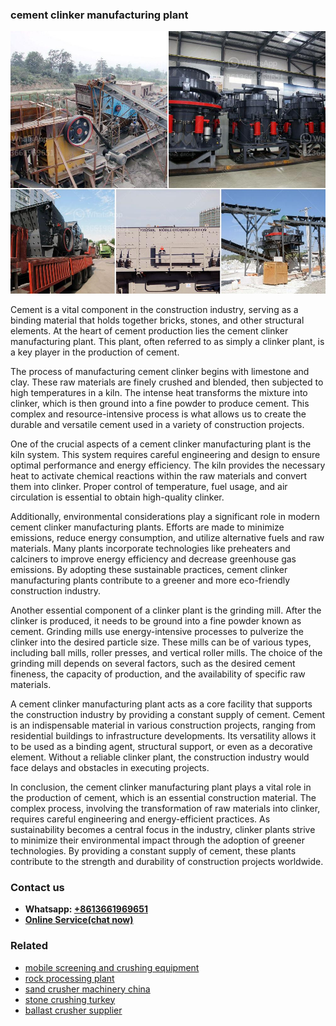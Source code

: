 <h3>cement clinker manufacturing plant</h3><img src='1708309254.jpg' alt=''><p>Cement is a vital component in the construction industry, serving as a binding material that holds together bricks, stones, and other structural elements. At the heart of cement production lies the cement clinker manufacturing plant. This plant, often referred to as simply a clinker plant, is a key player in the production of cement.</p><p>The process of manufacturing cement clinker begins with limestone and clay. These raw materials are finely crushed and blended, then subjected to high temperatures in a kiln. The intense heat transforms the mixture into clinker, which is then ground into a fine powder to produce cement. This complex and resource-intensive process is what allows us to create the durable and versatile cement used in a variety of construction projects.</p><p>One of the crucial aspects of a cement clinker manufacturing plant is the kiln system. This system requires careful engineering and design to ensure optimal performance and energy efficiency. The kiln provides the necessary heat to activate chemical reactions within the raw materials and convert them into clinker. Proper control of temperature, fuel usage, and air circulation is essential to obtain high-quality clinker.</p><p>Additionally, environmental considerations play a significant role in modern cement clinker manufacturing plants. Efforts are made to minimize emissions, reduce energy consumption, and utilize alternative fuels and raw materials. Many plants incorporate technologies like preheaters and calciners to improve energy efficiency and decrease greenhouse gas emissions. By adopting these sustainable practices, cement clinker manufacturing plants contribute to a greener and more eco-friendly construction industry.</p><p>Another essential component of a clinker plant is the grinding mill. After the clinker is produced, it needs to be ground into a fine powder known as cement. Grinding mills use energy-intensive processes to pulverize the clinker into the desired particle size. These mills can be of various types, including ball mills, roller presses, and vertical roller mills. The choice of the grinding mill depends on several factors, such as the desired cement fineness, the capacity of production, and the availability of specific raw materials.</p><p>A cement clinker manufacturing plant acts as a core facility that supports the construction industry by providing a constant supply of cement. Cement is an indispensable material in various construction projects, ranging from residential buildings to infrastructure developments. Its versatility allows it to be used as a binding agent, structural support, or even as a decorative element. Without a reliable clinker plant, the construction industry would face delays and obstacles in executing projects.</p><p>In conclusion, the cement clinker manufacturing plant plays a vital role in the production of cement, which is an essential construction material. The complex process, involving the transformation of raw materials into clinker, requires careful engineering and energy-efficient practices. As sustainability becomes a central focus in the industry, clinker plants strive to minimize their environmental impact through the adoption of greener technologies. By providing a constant supply of cement, these plants contribute to the strength and durability of construction projects worldwide.</p><h3>Contact us</h3><ul><li><strong>Whatsapp:&nbsp;<a href="https://wa.me/8613661969651">+8613661969651</a></strong></li><li><a href="https://swt.shibang-china.com/?git&amp;zhl&amp;cement clinker manufacturing plant"><strong>Online Service(chat now)</strong></a></li></ul><h3>Related</h3><ul><li><a href='mobile screening and crushing equipment.md'>mobile screening and crushing equipment</a></li><li><a href='rock processing plant.md'>rock processing plant</a></li><li><a href='sand crusher machinery china.md'>sand crusher machinery china</a></li><li><a href='stone crushing turkey.md'>stone crushing turkey</a></li><li><a href='ballast crusher supplier.md'>ballast crusher supplier</a></li></ul>